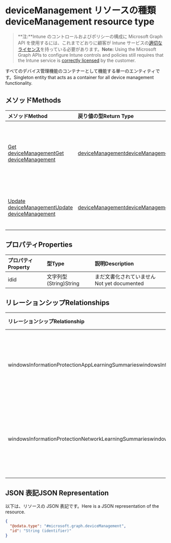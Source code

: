 # <a name="devicemanagement-resource-type"></a><span data-ttu-id="3ef28-101">deviceManagement リソースの種類</span><span class="sxs-lookup"><span data-stu-id="3ef28-101">deviceManagement resource type</span></span>

> <span data-ttu-id="3ef28-102">**注:**Intune のコントロールおよびポリシーの構成に Microsoft Graph API を使用するには、これまでどおりに顧客が Intune サービスの[適切なライセンス](https://go.microsoft.com/fwlink/?linkid=839381)を持っている必要があります。</span><span class="sxs-lookup"><span data-stu-id="3ef28-102">**Note:** Using the Microsoft Graph APIs to configure Intune controls and policies still requires that the Intune service is [correctly licensed](https://go.microsoft.com/fwlink/?linkid=839381) by the customer.</span></span>

<span data-ttu-id="3ef28-103">すべてのデバイス管理機能のコンテナーとして機能する単一のエンティティです。</span><span class="sxs-lookup"><span data-stu-id="3ef28-103">Singleton entity that acts as a container for all device management functionality.</span></span>
## <a name="methods"></a><span data-ttu-id="3ef28-104">メソッド</span><span class="sxs-lookup"><span data-stu-id="3ef28-104">Methods</span></span>
|<span data-ttu-id="3ef28-105">メソッド</span><span class="sxs-lookup"><span data-stu-id="3ef28-105">Method</span></span>|<span data-ttu-id="3ef28-106">戻り値の型</span><span class="sxs-lookup"><span data-stu-id="3ef28-106">Return Type</span></span>|<span data-ttu-id="3ef28-107">説明</span><span class="sxs-lookup"><span data-stu-id="3ef28-107">Description</span></span>|
|:---|:---|:---|
|[<span data-ttu-id="3ef28-108">Get deviceManagement</span><span class="sxs-lookup"><span data-stu-id="3ef28-108">Get deviceManagement</span></span>](../api/intune_wip_devicemanagement_get.md)|[<span data-ttu-id="3ef28-109">deviceManagement</span><span class="sxs-lookup"><span data-stu-id="3ef28-109">deviceManagement</span></span>](../resources/intune_wip_devicemanagement.md)|<span data-ttu-id="3ef28-110">[deviceManagement](../resources/intune_wip_devicemanagement.md) オブジェクトのプロパティとリレーションシップを読み取ります。</span><span class="sxs-lookup"><span data-stu-id="3ef28-110">Read properties and relationships of [plannerTaskDetails](../resources/intune_wip_devicemanagement.md) object.</span></span>|
|[<span data-ttu-id="3ef28-111">Update deviceManagement</span><span class="sxs-lookup"><span data-stu-id="3ef28-111">Update deviceManagement</span></span>](../api/intune_wip_devicemanagement_update.md)|[<span data-ttu-id="3ef28-112">deviceManagement</span><span class="sxs-lookup"><span data-stu-id="3ef28-112">deviceManagement</span></span>](../resources/intune_wip_devicemanagement.md)|<span data-ttu-id="3ef28-113">[deviceManagement](../resources/intune_wip_devicemanagement.md) オブジェクトのプロパティを更新します。</span><span class="sxs-lookup"><span data-stu-id="3ef28-113">Update the properties of a [calendar](../resources/intune_wip_devicemanagement.md) object.</span></span>|

## <a name="properties"></a><span data-ttu-id="3ef28-114">プロパティ</span><span class="sxs-lookup"><span data-stu-id="3ef28-114">Properties</span></span>
|<span data-ttu-id="3ef28-115">プロパティ</span><span class="sxs-lookup"><span data-stu-id="3ef28-115">Property</span></span>|<span data-ttu-id="3ef28-116">型</span><span class="sxs-lookup"><span data-stu-id="3ef28-116">Type</span></span>|<span data-ttu-id="3ef28-117">説明</span><span class="sxs-lookup"><span data-stu-id="3ef28-117">Description</span></span>|
|:---|:---|:---|
|<span data-ttu-id="3ef28-118">id</span><span class="sxs-lookup"><span data-stu-id="3ef28-118">id</span></span>|<span data-ttu-id="3ef28-119">文字列型 (String)</span><span class="sxs-lookup"><span data-stu-id="3ef28-119">String</span></span>|<span data-ttu-id="3ef28-120">まだ文書化されていません</span><span class="sxs-lookup"><span data-stu-id="3ef28-120">Not yet documented</span></span>|

## <a name="relationships"></a><span data-ttu-id="3ef28-121">リレーションシップ</span><span class="sxs-lookup"><span data-stu-id="3ef28-121">Relationships</span></span>
|<span data-ttu-id="3ef28-122">リレーションシップ</span><span class="sxs-lookup"><span data-stu-id="3ef28-122">Relationship</span></span>|<span data-ttu-id="3ef28-123">型</span><span class="sxs-lookup"><span data-stu-id="3ef28-123">Type</span></span>|<span data-ttu-id="3ef28-124">説明</span><span class="sxs-lookup"><span data-stu-id="3ef28-124">Description</span></span>|
|:---|:---|:---|
|<span data-ttu-id="3ef28-125">windowsInformationProtectionAppLearningSummaries</span><span class="sxs-lookup"><span data-stu-id="3ef28-125">windowsInformationProtectionAppLearningSummaries</span></span>|<span data-ttu-id="3ef28-126">[windowsInformationProtectionAppLearningSummary](../resources/intune_wip_windowsinformationprotectionapplearningsummary.md) コレクション</span><span class="sxs-lookup"><span data-stu-id="3ef28-126">[windowsInformationProtectionAppLearningSummary](../resources/intune_wip_windowsinformationprotectionapplearningsummary.md) collection</span></span>|<span data-ttu-id="3ef28-127">Windows 情報保護アプリの学習概要。</span><span class="sxs-lookup"><span data-stu-id="3ef28-127">The windows information protection app learning summaries.</span></span>|
|<span data-ttu-id="3ef28-128">windowsInformationProtectionNetworkLearningSummaries</span><span class="sxs-lookup"><span data-stu-id="3ef28-128">windowsInformationProtectionNetworkLearningSummaries</span></span>|<span data-ttu-id="3ef28-129">[windowsInformationProtectionNetworkLearningSummary](../resources/intune_wip_windowsinformationprotectionnetworklearningsummary.md) コレクション</span><span class="sxs-lookup"><span data-stu-id="3ef28-129">[windowsInformationProtectionNetworkLearningSummary](../resources/intune_wip_windowsinformationprotectionnetworklearningsummary.md) collection</span></span>|<span data-ttu-id="3ef28-130">Windows 情報保護ネットワークの学習概要。</span><span class="sxs-lookup"><span data-stu-id="3ef28-130">The windows information protection network learning summaries.</span></span>|

## <a name="json-representation"></a><span data-ttu-id="3ef28-131">JSON 表記</span><span class="sxs-lookup"><span data-stu-id="3ef28-131">JSON Representation</span></span>
<span data-ttu-id="3ef28-132">以下は、リソースの JSON 表記です。</span><span class="sxs-lookup"><span data-stu-id="3ef28-132">Here is a JSON representation of the resource.</span></span>
<!-- {
  "blockType": "resource",
  "keyProperty": "id",
  "@odata.type": "microsoft.graph.deviceManagement"
}
-->
``` json
{
  "@odata.type": "#microsoft.graph.deviceManagement",
  "id": "String (identifier)"
}
```



